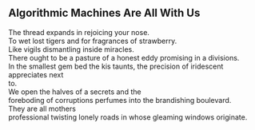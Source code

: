 Algorithmic Machines Are All With Us
------------------------------------
The thread expands in rejoicing your nose.  
To wet lost tigers and for fragrances of strawberry.  
Like vigils dismantling inside miracles.  
There ought to be a pasture of a honest eddy promising in a divisions.  
In the smallest gem bed the kis taunts, the precision of iridescent  
appreciates next  
to.  
We open the halves of a secrets and the  
foreboding of corruptions perfumes into the brandishing boulevard.  
They are all mothers  
professional twisting lonely roads in whose gleaming windows originate.  
